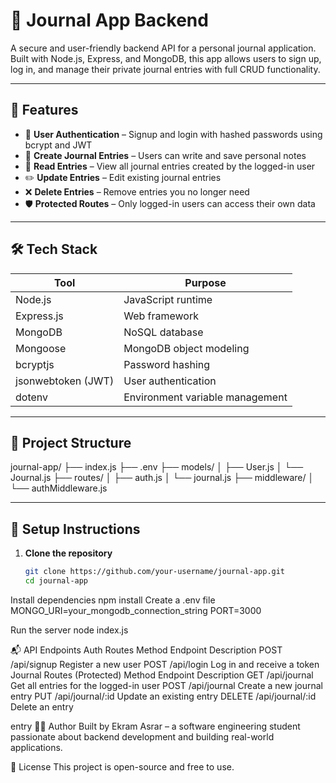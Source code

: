# 📝 Journal App Backend

A secure and user-friendly backend API for a personal journal application. Built with Node.js, Express, and MongoDB, this app allows users to sign up, log in, and manage their private journal entries with full CRUD functionality.

---

## 🚀 Features

- 🔐 **User Authentication** – Signup and login with hashed passwords using bcrypt and JWT
- 📓 **Create Journal Entries** – Users can write and save personal notes
- 📖 **Read Entries** – View all journal entries created by the logged-in user
- ✏️ **Update Entries** – Edit existing journal entries
- ❌ **Delete Entries** – Remove entries you no longer need
- 🛡️ **Protected Routes** – Only logged-in users can access their own data

---

## 🛠️ Tech Stack

| Tool | Purpose |
|------|---------|
| Node.js | JavaScript runtime |
| Express.js | Web framework |
| MongoDB | NoSQL database |
| Mongoose | MongoDB object modeling |
| bcryptjs | Password hashing |
| jsonwebtoken (JWT) | User authentication |
| dotenv | Environment variable management |

---

## 📁 Project Structure

journal-app/ ├── index.js ├── .env ├── models/ │ ├── User.js │ └── Journal.js ├── routes/ │ ├── auth.js │ └── journal.js ├── middleware/ │ └── authMiddleware.js

---

## 🔧 Setup Instructions

1. **Clone the repository**
   ```bash
   git clone https://github.com/your-username/journal-app.git
   cd journal-app
Install dependencies
npm install
Create a .env file
MONGO_URI=your_mongodb_connection_string
PORT=3000

Run the server
node index.js

📬 API Endpoints
Auth Routes
Method	Endpoint	Description
POST	/api/signup	Register a new user
POST	/api/login	Log in and receive a token
Journal Routes (Protected)
Method	Endpoint	Description
GET	/api/journal	Get all entries for the logged-in user
POST	/api/journal	Create a new journal entry
PUT	/api/journal/:id	Update an existing entry
DELETE	/api/journal/:id	Delete an entry

entry
🙋‍♂️ Author
Built by Ekram Asrar – a software engineering student passionate about backend development and building real-world applications.

📌 License
This project is open-source and free to use.


